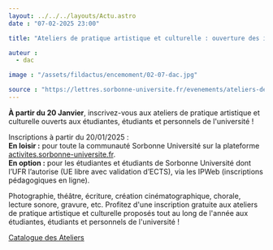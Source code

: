 ```yaml
---
layout: ../../../layouts/Actu.astro
date : "07-02-2025 23:00"

title: "Ateliers de pratique artistique et culturelle : ouverture des inscriptions !"

auteur :
  - dac

image : "/assets/fildactus/encemoment/02-07-dac.jpg"

source : "https://lettres.sorbonne-universite.fr/evenements/ateliers-de-pratique-artistique-et-culturelle-ouverture-des-inscriptions-0"
---
```


__À partir du 20 Janvier__, inscrivez-vous aux ateliers de pratique artistique et culturelle ouverts aux étudiantes, étudiants et personnels de l'université !

Inscriptions à partir du 20/01/2025 :  
__En loisir :__ pour toute la communauté Sorbonne Université sur la plateforme [activites.sorbonne-universite.fr](https://activites.sorbonne-universite.fr/).  
__En option :__ pour les étudiantes et étudiants de Sorbonne Université dont l’UFR l’autorise (UE libre avec validation d’ECTS), via les IPWeb (inscriptions pédagogiques en ligne).

Photographie, théâtre, écriture, création cinématographique, chorale, lecture sonore, gravure, etc. Profitez d'une inscription gratuite aux ateliers de pratique artistique et culturelle proposés tout au long de l'année aux étudiantes, étudiants et personnels de l'université !

[Catalogue des Ateliers](https://lettres.sorbonne-universite.fr/culture/ateliers-de-pratique-artistique-et-culturelle)
